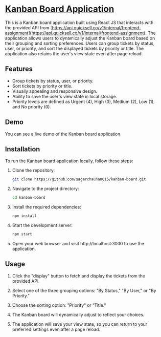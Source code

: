 # [Kanban Board Application](https://main.d2nq9mz8ggbsl4.amplifyapp.com)

This is a Kanban board application built using React JS that interacts with the provided API from [https://api.quicksell.co/v1/internal/frontend-assignment](https://api.quicksell.co/v1/internal/frontend-assignment). The application allows users to dynamically adjust the Kanban board based on their grouping and sorting preferences. Users can group tickets by status, user, or priority, and sort the displayed tickets by priority or title. The application also retains the user's view state even after page reload.

## Features

- Group tickets by status, user, or priority.
- Sort tickets by priority or title.
- Visually appealing and responsive design.
- Ability to save the user's view state in local storage.
- Priority levels are defined as Urgent (4), High (3), Medium (2), Low (1), and No priority (0).

## Demo

You can see a live demo of the Kanban board application 
## Installation

To run the Kanban board application locally, follow these steps:

1. Clone the repository:
   ```bash
   git clone https://github.com/sagarchauhan015/kanban-board.git
   ```

2. Navigate to the project directory:
    ```bash
    cd kanban-board
    ```

3. Install the required dependencies:
    ```bash
    npm install
    ```
4. Start the development server:
    ```bash
    npm start
    ```
5. Open your web browser and visit http://localhost:3000 to use the application.


## Usage

1. Click the "display" button to fetch and display the tickets from the provided API.

2. Select one of the three grouping options: "By Status," "By User," or "By Priority."

3. Choose the sorting option: "Priority" or "Title."

4. The Kanban board will dynamically adjust to reflect your choices.

5. The application will save your view state, so you can return to your preferred settings even after a page reload.


